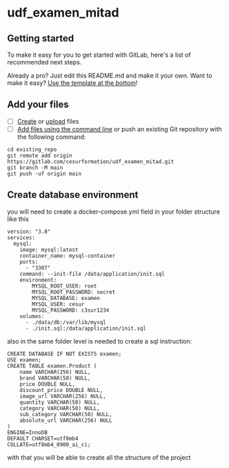 # udf_examen_mitad



## Getting started

To make it easy for you to get started with GitLab, here's a list of recommended next steps.

Already a pro? Just edit this README.md and make it your own. Want to make it easy? [Use the template at the bottom](#editing-this-readme)!

## Add your files

- [ ] [Create](https://docs.gitlab.com/ee/user/project/repository/web_editor.html#create-a-file) or [upload](https://docs.gitlab.com/ee/user/project/repository/web_editor.html#upload-a-file) files
- [ ] [Add files using the command line](https://docs.gitlab.com/ee/gitlab-basics/add-file.html#add-a-file-using-the-command-line) or push an existing Git repository with the following command:

```
cd existing_repo
git remote add origin https://gitlab.com/cesurformation/udf_examen_mitad.git
git branch -M main
git push -uf origin main
```
## Create database environment

you will need to create a docker-compose.yml field in your folder structure like this
```
version: "3.8"
services:
  mysql:
    image: mysql:latest
    container_name: mysql-container
    ports:
      - "3307"
    command: --init-file /data/application/init.sql
    environment:
        MYSQL_ROOT_USER: root
        MYSQL_ROOT_PASSWORD: secret
        MYSQL_DATABASE: examen
        MYSQL_USER: cesur
        MYSQL_PASSWORD: c3sur1234
    volumes:
      - ./data/db:/var/lib/mysql
      - ./init.sql:/data/application/init.sql
```
also in the same folder level is needed to create a sql instruction:
```
CREATE DATABASE IF NOT EXISTS examen;
USE examen;
CREATE TABLE examen.Product (
	name VARCHAR(256) NULL,
	brand VARCHAR(50) NULL,
	price DOUBLE NULL,
	discount_price DOUBLE NULL,
	image_url VARCHAR(256) NULL,
	quantity VARCHAR(50) NULL,
	category VARCHAR(50) NULL,
	sub_category VARCHAR(50) NULL,
	absolute_url VARCHAR(256) NULL
)
ENGINE=InnoDB
DEFAULT CHARSET=utf8mb4
COLLATE=utf8mb4_0900_ai_ci;
```
with that you will be able to create all the structure of the project
